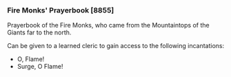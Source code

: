 ### Fire Monks' Prayerbook [8855]

Prayerbook of the Fire Monks, who came from the Mountaintops of the Giants far to the north.

Can be given to a learned cleric to gain access to the following incantations:

- O, Flame!
- Surge, O Flame!